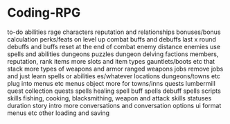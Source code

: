 # Coding-RPG
to-do
abilities
    rage
characters
    reputation and relationships
    bonuses/bonus calculation
    perks/feats on level up
combat
    buffs and debuffs last x round
    debuffs and buffs reset at the end of combat
    enemy distance
    enemies use spells and abilities
dungeons
    puzzles
    dungeon delving
factions
    members, reputation, rank
items
    more slots and item types
    gauntlets/boots etc that stack
    more types of weapons and armor
    ranged weapons
jobs
    remove jobs and just learn spells or abilities es/whatever
locations
    dungeons/towns etc
    plug into menus etc
menus
    object more for towns/inns
quests
    lumbermill quest
    collection quests
spells
    healing spell
    buff spells
    debuff spells
scripts
skills
    fishing, cooking, blacksmithing, weapon and attack skills
statuses
    duration
story
    intro
    more conversations and conversation options
ui
    format menus etc
other
    loading and saving    
